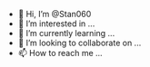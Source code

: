 - 👋 Hi, I’m @Stan060
- 👀 I’m interested in ...
- 🌱 I’m currently learning ...
- 💞️ I’m looking to collaborate on ...
- 📫 How to reach me ...

<!---
Stan060/Stan060 is a ✨ special ✨ repository because its `README.md` (this file) appears on your GitHub profile.
You can click the Preview link to take a look at your changes.
--->
